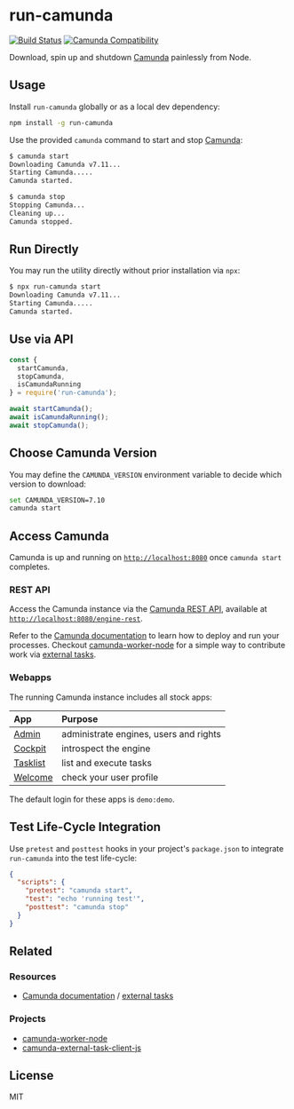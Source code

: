 # run-camunda

[![Build Status](https://travis-ci.org/nikku/run-camunda.svg?branch=master)](https://travis-ci.org/nikku/run-camunda)
[![Camunda Compatibility](https://img.shields.io/badge/Camunda-7.8+-blue.svg)](#choose-camunda-version)

Download, spin up and shutdown [Camunda](https://camunda.org/) painlessly from Node.


## Usage

Install `run-camunda` globally or as a local dev dependency:

```sh
npm install -g run-camunda
```

Use the provided `camunda` command to start and stop [Camunda](https://camunda.org/):

```sh
$ camunda start
Downloading Camunda v7.11...
Starting Camunda.....
Camunda started.

$ camunda stop
Stopping Camunda...
Cleaning up...
Camunda stopped.
```


## Run Directly

You may run the utility directly without prior installation via `npx`:

```sh
$ npx run-camunda start
Downloading Camunda v7.11...
Starting Camunda.....
Camunda started.
```


## Use via API

```javascript
const {
  startCamunda,
  stopCamunda,
  isCamundaRunning
} = require('run-camunda');

await startCamunda();
await isCamundaRunning();
await stopCamunda();
```


## Choose Camunda Version

You may define the `CAMUNDA_VERSION` environment variable to decide which version to download:

```sh
set CAMUNDA_VERSION=7.10
camunda start
```


## Access Camunda

Camunda is up and running on [`http://localhost:8080`](http://localhost:8080) once `camunda start` completes.

### REST API

Access the Camunda instance via the [Camunda REST API](https://docs.camunda.org/manual/latest/reference/rest/overview/distro-use/), available at [`http://localhost:8080/engine-rest`](http://localhost:8080/engine-rest).

Refer to the [Camunda documentation](https://docs.camunda.org/manual/latest/reference/rest/) to learn how to deploy and run your processes. Checkout [camunda-worker-node](https://github.com/nikku/camunda-worker-node) for a simple way to contribute work via [external tasks](https://docs.camunda.org/manual/latest/user-guide/process-engine/external-tasks/).


### Webapps

The running Camunda instance includes all stock apps:

| App | Purpose |
| :--- | :--- |
| [Admin](http://localhost:8080/camunda/app/admin/) | administrate engines, users and rights |
| [Cockpit](http://localhost:8080/camunda/app/cockpit/) | introspect the engine |
| [Tasklist](http://localhost:8080/camunda/app/tasklist/) | list and execute tasks |
| [Welcome](http://localhost:8080/camunda/app/welcome/) | check your user profile |

The default login for these apps is `demo:demo`.


## Test Life-Cycle Integration

Use `pretest` and `posttest` hooks in your project's `package.json` to integrate `run-camunda` into the test life-cycle:

```json
{
  "scripts": {
    "pretest": "camunda start",
    "test": "echo 'running test'",
    "posttest": "camunda stop"
  }
}
```


## Related

### Resources

* [Camunda documentation](https://docs.camunda.org/manual/latest/) / [external tasks](https://docs.camunda.org/manual/latest/user-guide/process-engine/external-tasks/)

### Projects

* [camunda-worker-node](https://github.com/nikku/camunda-worker-node)
* [camunda-external-task-client-js](https://github.com/camunda/camunda-external-task-client-js)


## License

MIT
